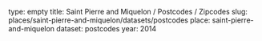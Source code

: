 type: empty
title: Saint Pierre and Miquelon / Postcodes / Zipcodes
slug: places/saint-pierre-and-miquelon/datasets/postcodes
place: saint-pierre-and-miquelon
dataset: postcodes
year: 2014
